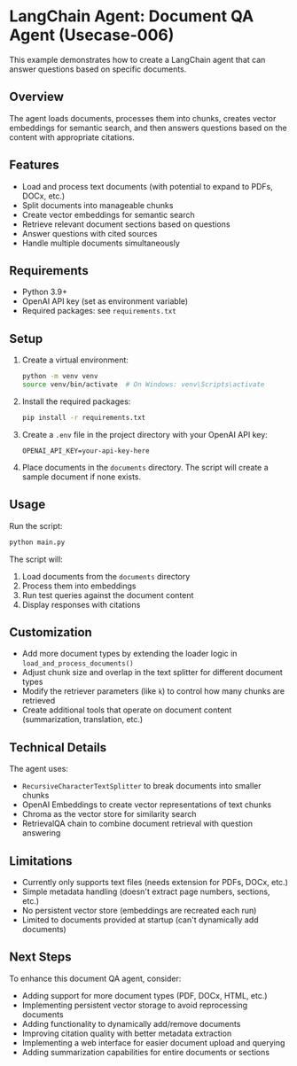 # LangChain Agent: Document QA Agent (Usecase-006)

This example demonstrates how to create a LangChain agent that can answer questions based on specific documents.

## Overview

The agent loads documents, processes them into chunks, creates vector embeddings for semantic search, and then answers questions based on the content with appropriate citations.

## Features

- Load and process text documents (with potential to expand to PDFs, DOCx, etc.)
- Split documents into manageable chunks
- Create vector embeddings for semantic search
- Retrieve relevant document sections based on questions
- Answer questions with cited sources
- Handle multiple documents simultaneously

## Requirements

- Python 3.9+
- OpenAI API key (set as environment variable)
- Required packages: see `requirements.txt`

## Setup

1. Create a virtual environment:
   ```bash
   python -m venv venv
   source venv/bin/activate  # On Windows: venv\Scripts\activate
   ```

2. Install the required packages:
   ```bash
   pip install -r requirements.txt
   ```

3. Create a `.env` file in the project directory with your OpenAI API key:
   ```
   OPENAI_API_KEY=your-api-key-here
   ```

4. Place documents in the `documents` directory. The script will create a sample document if none exists.

## Usage

Run the script:
```bash
python main.py
```

The script will:
1. Load documents from the `documents` directory
2. Process them into embeddings
3. Run test queries against the document content
4. Display responses with citations

## Customization

- Add more document types by extending the loader logic in `load_and_process_documents()`
- Adjust chunk size and overlap in the text splitter for different document types
- Modify the retriever parameters (like `k`) to control how many chunks are retrieved
- Create additional tools that operate on document content (summarization, translation, etc.)

## Technical Details

The agent uses:
- `RecursiveCharacterTextSplitter` to break documents into smaller chunks
- OpenAI Embeddings to create vector representations of text chunks
- Chroma as the vector store for similarity search
- RetrievalQA chain to combine document retrieval with question answering

## Limitations

- Currently only supports text files (needs extension for PDFs, DOCx, etc.)
- Simple metadata handling (doesn't extract page numbers, sections, etc.)
- No persistent vector store (embeddings are recreated each run)
- Limited to documents provided at startup (can't dynamically add documents)

## Next Steps

To enhance this document QA agent, consider:
- Adding support for more document types (PDF, DOCx, HTML, etc.)
- Implementing persistent vector storage to avoid reprocessing documents
- Adding functionality to dynamically add/remove documents
- Improving citation quality with better metadata extraction
- Implementing a web interface for easier document upload and querying
- Adding summarization capabilities for entire documents or sections